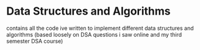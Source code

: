 # Data Structures and Algorithms
contains all the code ive written to implement different data structures and algorithms (based loosely on DSA questions i saw online and my third semester DSA course)

